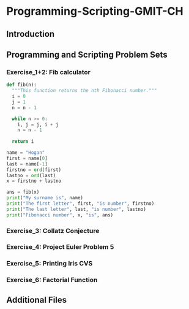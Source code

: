 # Programming-Scripting-GMIT-CH

## Introduction 

## Programming and Scripting Problem Sets

### Exercise_1+2: Fib calculator
```python
def fib(n):
  """This function returns the nth Fibonacci number."""
  i = 0
  j = 1
  n = n - 1

  while n >= 0:
    i, j = j, i + j
    n = n - 1
  
  return i

name = "Hogan"
first = name[0]
last = name[-1]
firstno = ord(first)
lastno = ord(last)
x = firstno + lastno

ans = fib(x)
print("My surname is", name)
print("The first letter", first, "is number", firstno)
print("The last letter", last, "is number", lastno)
print("Fibonacci number", x, "is", ans)
```

### Exercise_3: Collatz Conjecture

### Exercise_4: Project Euler Problem 5

### Exercise_5: Printing Iris CVS

### Exercise_6: Factorial Function

## Additional Files
